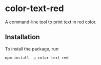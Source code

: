 # color-text-red

A command-line tool to print text in red color.

## Installation

To install the package, run:

```sh
npm install -g color-text-red
